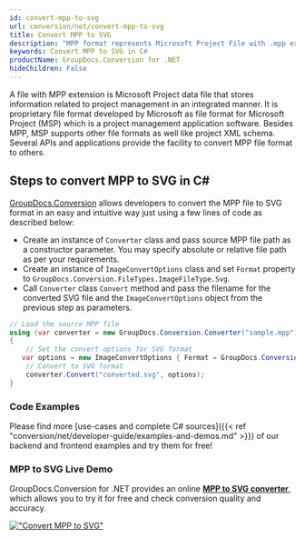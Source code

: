 ```yaml
---
id: convert-mpp-to-svg
url: conversion/net/convert-mpp-to-svg
title: Convert MPP to SVG
description: "MPP format represents Microsoft Project File with .mpp extension. Learn how to convert MPP to SVG file programmatically in C# language using GroupDocs.Conversion for .NET library."
keywords: Convert MPP to SVG in C#
productName: GroupDocs.Conversion for .NET
hideChildren: False
---
```


A file with MPP extension is Microsoft Project data file that stores information related to project management in an integrated manner. It is proprietary file format developed by Microsoft as file format for Microsoft Project (MSP) which is a project management application software. Besides MPP, MSP supports other file formats as well like project XML schema. Several APIs and applications provide the facility to convert MPP file format to others.

## Steps to convert MPP to SVG in C#

[GroupDocs.Conversion](https://products.groupdocs.com/conversion/net) allows developers to convert the MPP file to SVG format in an easy and intuitive way just using a few lines of code as described below:

* Create an instance of `Converter` class and pass source MPP file path as a constructor parameter. You may specify absolute or relative file path as per your requirements. 
* Create an instance of `ImageConvertOptions` class and set `Format` property to `GroupDocs.Conversion.FileTypes.ImageFileType.Svg`.
* Call `Converter` class `Convert` method and pass the filename for the converted SVG file and the `ImageConvertOptions` object from the previous step as parameters.

```csharp
// Load the source MPP file
using (var converter = new GroupDocs.Conversion.Converter("sample.mpp"))
{
    // Set the convert options for SVG format
   var options = new ImageConvertOptions { Format = GroupDocs.Conversion.FileTypes.ImageFileType.Svg };
    // Convert to SVG format
    converter.Convert("converted.svg", options);
}
```

### Code Examples

Please find more [use-cases and complete C# sources]({{< ref "conversion/net/developer-guide/examples-and-demos.md" >}}) of our backend and frontend examples and try them for free!

### MPP to SVG Live Demo

GroupDocs.Conversion for .NET provides an online [**MPP to SVG converter**](https://products.groupdocs.app/conversion/mpp-to-svg), which allows you to try it for free and check conversion quality and accuracy.

[!["Convert MPP to SVG"](conversion/net/images/convert-to-svg/convert-mpp-to-svg.png)](https://products.groupdocs.app/conversion/mpp-to-svg)